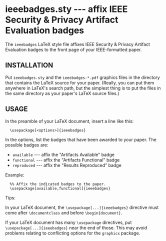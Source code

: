 # ieeebadges.sty --- affix IEEE Security & Privacy Artifact Evaluation badges

The `ieeebadges` LaTeX style file affixes IEEE Security & Privacy Artifact
Evaluation badges to the front page of your IEEE-formatted paper.

## INSTALLATION

Put `ieeebadges.sty` and the `ieeebadges-*.pdf` graphics files in
the directory that contains the LaTeX source for your paper.  (Really,
you can put them anywhere in LaTeX's search path, but the simplest
thing is to put the files in the same directory as your paper's LaTeX
source files.)

## USAGE

In the preamble of your LaTeX document, insert a line like this:

```
  \usepackage[<options>]{ieeebadges}
```

In the options, list the badges that have been awarded to your paper.
The possible badges are:

  * `available`  --- affix the "Artifacts Available" badge
  * `functional` --- affix the "Artifacts Functional" badge
  * `reproduced` --- affix the "Results Reproduced" badge

Example:

```
  %% Affix the indicated badges to the paper.
  \usepackage[available,functional]{ieeebadges}
```

Tips:

In your LaTeX document, the `\usepackage[...]{ieeebadges}` directive
must come after `\documentclass` and before `\begin{document}`.

If your LaTeX document has many `\usepackage` directives, put
`\usepackage[...]{ieeebadges}` near the end of those.  This may
avoid problems relating to conflicting options for the `graphicx`
package.
